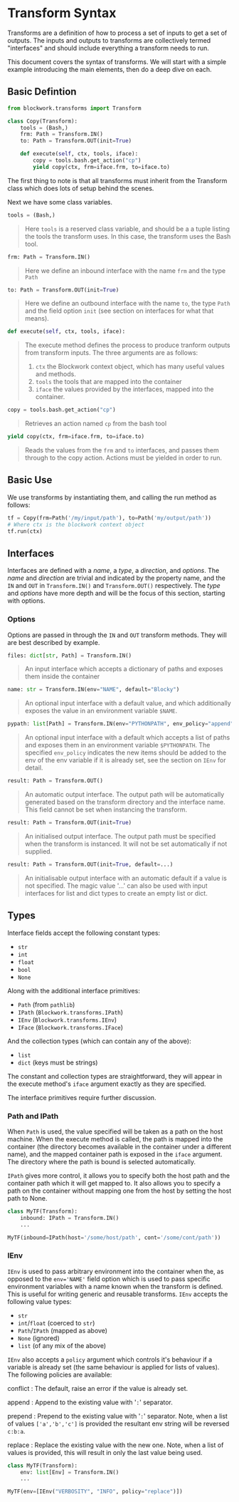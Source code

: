 # Transform Syntax

Transforms are a definition of how to process a set of inputs to get a set
of outputs. The inputs and outputs to transforms are collectively termed
"interfaces" and should include everything a transform needs to run.

This document covers the syntax of transforms. We will start with a simple
example introducing the main elements, then do a deep dive on each.

## Basic Defintion

```python
from blockwork.transforms import Transform

class Copy(Transform):
    tools = (Bash,)
    frm: Path = Transform.IN()
    to: Path = Transform.OUT(init=True)

    def execute(self, ctx, tools, iface):
        copy = tools.bash.get_action("cp")
        yield copy(ctx, frm=iface.frm, to=iface.to)
```

The first thing to note is that all transforms must inherit from the Transform
class which does lots of setup behind the scenes.

Next we have some class variables.

```python
tools = (Bash,)
```
> Here `tools` is a reserved class variable, and should be a a tuple listing the
tools the transform uses. In this case, the transform uses the Bash tool.

```python
frm: Path = Transform.IN()
```
> Here we define an inbound interface with the name `frm` and the type `Path`

```python
to: Path = Transform.OUT(init=True)
```
> Here we define an outbound interface with the name `to`, the type `Path` and
the field option `init` (see section on interfaces for what that means).

```python
def execute(self, ctx, tools, iface):
```
> The execute method defines the process to produce tranform outputs from
transform inputs. The three arguments are as follows:
> 1. `ctx` the Blockwork context object, which has many useful values and
     methods.
> 2. `tools` the tools that are mapped into the container
> 3. `iface` the values provided by the interfaces, mapped into the container.


```python
copy = tools.bash.get_action("cp")
```
> Retrieves an action named `cp` from the bash tool

```python
yield copy(ctx, frm=iface.frm, to=iface.to)
```
> Reads the values from the `frm` and `to` interfaces, and passes them through
to the copy action. Actions must be yielded in order to run.



## Basic Use

We use transforms by instantiating them, and calling the run method as follows:

```python
tf = Copy(frm=Path('/my/input/path'), to=Path('my/output/path'))
# Where ctx is the blockwork context object
tf.run(ctx)
```

## Interfaces

Interfaces are defined with a *name*, a *type*, a *direction*, and *options*.
The *name* and *direction* are trivial and indicated by the property name, and
the `IN` and `OUT` in `Transform.IN()` and `Transform.OUT()` respectively. The
*type* and *options* have more depth and will be the focus of this
section, starting with options.

### Options

Options are passed in through the `IN` and `OUT` transform methods. They will
are best described by example.

```python
files: dict[str, Path] = Transform.IN()
```
> An input interface which accepts a dictionary of paths and exposes them
inside the container

```python
name: str = Transform.IN(env="NAME", default="Blocky")
```
> An optional input interface with a default value, and which additionally
exposes the value in an environment variable `$NAME`.

```python
pypath: list[Path] = Transform.IN(env="PYTHONPATH", env_policy="append", default_factory=list)
```
> An optional input interface with a default which accepts a list of paths
and exposes them in an environment variable `$PYTHONPATH`. The specified
`env_policy` indicates the new items should be added to the env of the env
variable if it is already set, see the section on `IEnv` for detail.

```python
result: Path = Transform.OUT()
```
> An automatic output interface. The output path will be automatically
generated based on the transform directory and the interface name. This field
cannot be set when instancing the transform.

```python
result: Path = Transform.OUT(init=True)
```
> An initialised output interface. The output path must be specified when the
transform is instanced. It will not be set automatically if not supplied.

```python
result: Path = Transform.OUT(init=True, default=...)
```
> An initialisable output interface with an automatic default if a value is not
specified. The magic value '...' can also be used with input interfaces
for list and dict types to create an empty list or dict.

## Types

Interface fields accept the following constant types:
 - `str`
 - `int`
 - `float`
 - `bool`
 - `None`

Along with the additional interface primitives:
 - `Path` (from `pathlib`)
 - `IPath` (`Blockwork.transforms.IPath`)
 - `IEnv` (`Blockwork.transforms.IEnv`)
 - `IFace` (`Blockwork.transforms.IFace`)

And the collection types (which can contain any of the above):
 - `list`
 - `dict` (keys must be strings)

The constant and collection types are straightforward, they will appear in
the execute method's `iface` argument exactly as they are specified.

The interface primitives require further discussion.

### Path and IPath

When `Path` is used, the value specified will be taken as a path on the host
machine. When the execute method is called, the path is mapped into the
container (the directory becomes available in the container under a
different name), and the mapped container path is exposed in the `iface`
argument. The directory where the path is bound is selected automatically.

`IPath` gives more control, it allows you to specify both the host path
and the container path which it will get mapped to. It also allows you
to specify a path on the container without mapping one from the host by
setting the host path to None.

```Python
class MyTF(Transform):
    inbound: IPath = Transform.IN()
    ...

MyTF(inbound=IPath(host='/some/host/path', cont='/some/cont/path'))
```

### IEnv

`IEnv` is used to pass arbitrary environment into the container when the, as
opposed to the `env='NAME'` field option which is used to pass specific
environment variables with a name known when the transform is defined. This is
useful for writing generic and reusable transforms. `IEnv` accepts the
following value types:

 - `str`
 - `int`/`float` (coerced to `str`)
 - `Path`/`IPath` (mapped as above)
 - `None` (ignored)
 - `list` (of any mix of the above)

`IEnv` also accepts a `policy` argument which controls it's behaviour if a
variable is already set (the same behaviour is applied for lists of values).
The following policies are available:

conflict
: The default, raise an error if the value is already set.

append
: Append to the existing value with '`:`' separator.

prepend
: Prepend to the existing value with '`:`' separator. Note, when a list
of values `['a','b','c']` is provided the resultant env string will be
reversed `c:b:a`.

replace
: Replace the existing value with the new one. Note, when a list of values
is provided, this will result in only the last value being used.


```Python
class MyTF(Transform):
    env: list[Env] = Transform.IN()
    ...

MyTF(env=[IEnv("VERBOSITY", "INFO", policy="replace")])
```
